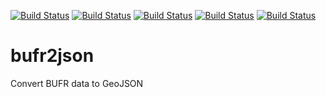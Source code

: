 [![Build Status](https://simc.arpae.it/moncic-ci/bufr2json/centos7.png)](https://simc.arpae.it/moncic-ci/bufr2json/)
[![Build Status](https://simc.arpae.it/moncic-ci/bufr2json/centos8.png)](https://simc.arpae.it/moncic-ci/bufr2json/)
[![Build Status](https://simc.arpae.it/moncic-ci/bufr2json/fedora34.png)](https://simc.arpae.it/moncic-ci/bufr2json/)
[![Build Status](https://simc.arpae.it/moncic-ci/bufr2json/fedora36.png)](https://simc.arpae.it/moncic-ci/bufr2json/)
[![Build Status](https://copr.fedorainfracloud.org/coprs/simc/stable/package/bufr2json/status_image/last_build.png)](https://copr.fedorainfracloud.org/coprs/simc/stable/package/bufr2json/)

# bufr2json

Convert BUFR data to GeoJSON
